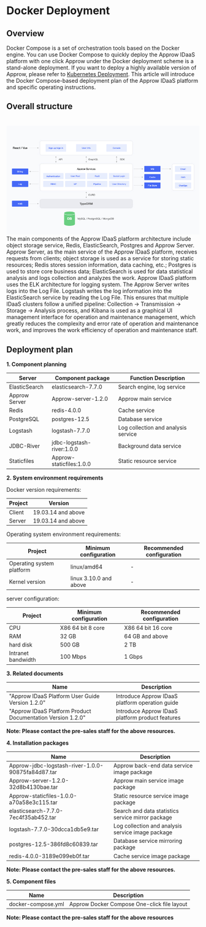 # Docker Deployment

<LastUpdated/>

## Overview

Docker Compose is a set of orchestration tools based on the Docker engine. You can use Docker Compose to quickly deploy the Approw IDaaS platform with one click
Approw under the Docker deployment scheme is a stand-alone deployment. If you want to deploy a highly available version of Approw, please refer to [Kubernetes Deployment](./kubernetes.md).
This article will introduce the Docker Compose-based deployment plan of the Approw IDaaS platform and specific operating instructions.

## Overall structure

<img src="./images/docker.jpeg" style="margin-top: 20px;" class="md-img-padding" />
The main components of the Approw IDaaS platform architecture include object storage service, Redis, ElasticSearch, Postgres and Approw Server. Approw Server, as the main service of the Approw IDaaS platform, receives requests from clients; object storage is used as a service for storing static resources; Redis stores session information, data caching, etc.; Postgres is used to store core business data; ElasticSearch is used for data statistical analysis and logs collection and analyzes the work.
Approw IDaaS platform uses the ELK architecture for logging system. The Approw Server writes logs into the Log File. Logstash writes the log information into the ElasticSearch service by reading the Log File. This ensures that multiple IDaaS clusters follow a unified pipeline: Collection -> Transmission -> Storage -> Analysis process, and Kibana is used as a graphical UI management interface for operation and maintenance management, which greatly reduces the complexity and error rate of operation and maintenance work, and improves the work efficiency of operation and maintenance staff.

## Deployment plan

**1. Component planning**

| Server        | Component package         | Function Description                |
| ------------- | ------------------------- | ----------------------------------- |
| ElasticSearch | elasticsearch-7.7.0       | Search engine, log service          |
| Approw Server | Approw-server-1.2.0       | Approw main service                 |
| Redis         | redis-4.0.0               | Cache service                       |
| PostgreSQL    | postgres-12.5             | Database service                    |
| Logstash      | logstash-7.7.0            | Log collection and analysis service |
| JDBC-River    | jdbc-logstash-river:1.0.0 | Background data service             |
| Staticfiles   | Approw-staticfiles:1.0.0  | Static resource service             |

**2. System environment requirements**

Docker version requirements:

| Project | Version            |
| ------- | ------------------ |
| Client  | 19.03.14 and above |
| Server  | 19.03.14 and above |

Operating system environment requirements:

| Project                   | Minimum configuration  | Recommended configuration |
| ------------------------- | ---------------------- | ------------------------- |
| Operating system platform | linux/amd64            | -                         |
| Kernel version            | linux 3.10.0 and above | -                         |

server configuration:

| Project            | Minimum configuration | Recommended configuration |
| ------------------ | --------------------- | ------------------------- |
| CPU                | X86 64 bit 8 core     | X86 64 bit 16 core        |
| RAM                | 32 GB                 | 64 GB and above           |
| hard disk          | 500 GB                | 2 TB                      |
| Intranet bandwidth | 100 Mbps              | 1 Gbps                    |

**3. Related documents**

| Name                                                                  | Description                                      |
| --------------------------------------------------------------------- | ------------------------------------------------ |
| &quot;Approw IDaaS Platform User Guide Version 1.2.0&quot;            | Introduce Approw IDaaS platform operation guide  |
| &quot;Approw IDaaS Platform Product Documentation Version 1.2.0&quot; | Introduce Approw IDaaS platform product features |

**Note: Please contact the pre-sales staff for the above resources.**

**4. Installation packages**

| Name                                              | Description                                       |
| ------------------------------------------------- | ------------------------------------------------- |
| Approw-jdbc-logstash-river-1.0.0-90875fa84d87.tar | Approw back-end data service image package        |
| Approw-server-1.2.0-32d8b4130bae.tar              | Approw main service image package                 |
| Approw-staticfiles-1.0.0-a70a58e3c115.tar         | Static resource service image package             |
| elasticsearch-7.7.0-7ec4f35ab452.tar              | Search and data statistics service mirror package |
| logstash-7.7.0-30dcca1db5e9.tar                   | Log collection and analysis service image package |
| postgres-12.5-386fd8c60839.tar                    | Database service mirroring package                |
| redis-4.0.0-3189e099eb0f.tar                      | Cache service image package                       |

**Note: Please contact the pre-sales staff for the above resources.**

**5. Component files**

| Name               | Description                                 |
| ------------------ | ------------------------------------------- |
| docker-compose.yml | Approw Docker Compose One-click file layout |

**Note: Please contact the pre-sales staff for the above resources**
